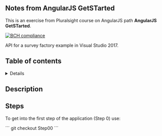 ## Notes from AngularJS GetSTarted
This is an exercise from Pluralsight course on AngularJS path __AngularJS GetSTarted__.

[![BCH compliance](https://bettercodehub.com/edge/badge/JulCesMelPin/surveyApp-BackEnd?branch=master)](https://bettercodehub.com/)

API for a survey factory example in Visual Studio 2017.

## Table of contents
<details>
<!-- toc -->

- [Description](#description)
- [Steps](#steps)

</details>

## Description


## Steps

To get into the first step of the application (Step 0) use:
 
´´´
git checkout Step00
´´´